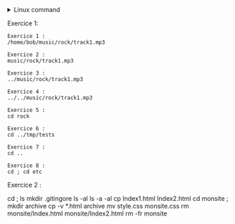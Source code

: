 <details><summary>Linux command</summary>

| command | Description |
| ------- | ----------- |
| ls | Lists all files and directories in the present working directory |
| ls-R | Lists all files and directories in the present working directory |
| ls-a | Lists hidden files as well |
| ls-al | Lists files and directories with detailed information like permissions,size, owner, etc. |
| cd or cd ~| Navigate to HOME directory |
| cd .. | Move one level up |
| cd To | change to a particular directory |
| cd / Move | to the root directory |
| cat > filename  | Creates a new file |
| cat filename | Displays the file content |
| cat file1 file2 > file3 | Joins two files (file1, file2) and stores the output in a new file (file3) |
| mv file "new file path" | Moves the files to the new location |
| mv filename new_file_name | Renames the file to a new filename |
| sudo | Allows regular users to run programs with the security privileges of the superuser or root |
| rm | filename Deletes a file |
| man | Gives help information on a command |
| history | Gives a list of all past commands typed in the current terminal session |
| clear | Clears the terminal |
| mkdir directoryname | Creates a new directory in the present working directory or a at the specified path |
| rmdir | Deletes a directory |
| mv | Renames a directory |
| pr -x | Divides the file into x columns |
| pr -h | Assigns a header to the file |
| pr -n | Denotes the file with Line Numbers |
| apt-get | Command used to install and update packages
| ls-l | to show file type and access permission |
| r | read permission |
| w | write permission |
| x | execute permission |
| x | no permission |
| -= | no permission |
| Chown user | For changing the ownership of a file/directory |
|  Chown user:group filename | change the user as well as group for a file or directory |
| echo $VARIABLE  |  To display value of a variable |
| env |  Displays all environment variables |
| VARIABLE_NAME= variable_value | Create a new variable |
| export Variable=value | o set value of an environment variable |
| sudo adduser username | To add a new user |
| sudo passwd -l 'username'  | To change the password of a user |
| sudo userdel -r 'username'  | To remove a newly created user |
</details>

Exercice 1:

    Exercice 1 :
    /home/bob/music/rock/track1.mp3

    Exercice 2 :
    music/rock/track1.mp3

    Exercice 3 :
    ../music/rock/track1.mp3

    Exercice 4 :
    ../../music/rock/track1.mp3

    Exercice 5 :
    cd rock

    Exercice 6 :
    cd ../tmp/tests

    Exercice 7 :
    cd ..

    Exercice 8 :
    cd ; cd etc

 Exercice 2 :

cd ; ls
mkdir .gitingore
ls -al
ls -a -al
cp Index1.html Index2.html
cd monsite ; mkdir archive
cp -v *.html archive
mv style.css monsite.css
rm monsite/Index.html monsite/Index2.html
rm -fr monsite